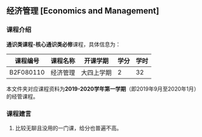 ## 经济管理 [Economics and Management]

### 课程介绍

**通识类课程-核心通识类必修**课程，具体信息为：

| 课程编号 | 课程名称 | 开课学期 | 学分 | 学时 |
| --- | --- | --- | --- | --- |
| B2F080110 | 经济管理 | 大四上学期 | 2 | 32 |

本文件夹对应课程资料为**2019-2020学年第一学期**（即2019年9月至2020年1月）的经管课程。

### 课程建言

1. 比较无聊且没用的一门课，给分也普遍不高。
